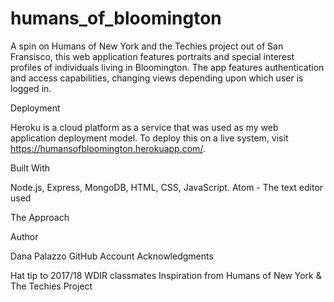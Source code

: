 # humans_of_bloomington

A spin on Humans of New York and the Techies project out of San Fransisco, this web application features portraits and special interest profiles of individuals living in Bloomington. The app features authentication and access capabilities, changing views depending upon which user is logged in.

Deployment

Heroku is a cloud platform as a service that was used as my web application deployment model. To deploy this on a live system, visit https://humansofbloomington.herokuapp.com/.

Built With

Node.js, Express, MongoDB, HTML, CSS, JavaScript.
Atom - The text editor used

The Approach



Author

Dana Palazzo GitHub Account
Acknowledgments

Hat tip to 2017/18 WDIR classmates
Inspiration from Humans of New York & The Techies Project
